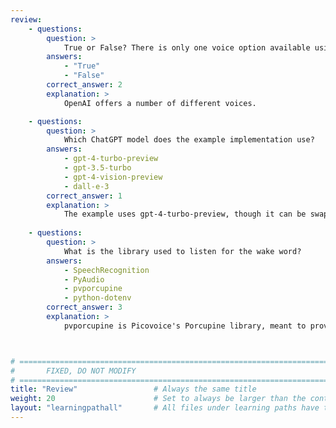 ```yaml
---
review:
    - questions:
        question: >
            True or False? There is only one voice option available using OpenAI's text-to-speech.
        answers:
            - "True"
            - "False"
        correct_answer: 2                
        explanation: >
            OpenAI offers a number of different voices.

    - questions:
        question: >
            Which ChatGPT model does the example implementation use?
        answers:
            - gpt-4-turbo-preview
            - gpt-3.5-turbo
            - gpt-4-vision-preview
            - dall-e-3
        correct_answer: 1                   
        explanation: >
            The example uses gpt-4-turbo-preview, though it can be swapped out fairly easily for those who have specific needs.
               
    - questions:
        question: >
            What is the library used to listen for the wake word?
        answers:
            - SpeechRecognition
            - PyAudio
            - pvporcupine
            - python-dotenv
        correct_answer: 3          
        explanation: >
            pvporcupine is Picovoice's Porcupine library, meant to provide an offline wake word solution.



# ================================================================================
#       FIXED, DO NOT MODIFY
# ================================================================================
title: "Review"                 # Always the same title
weight: 20                      # Set to always be larger than the content in this path
layout: "learningpathall"       # All files under learning paths have this same wrapper
---
```

